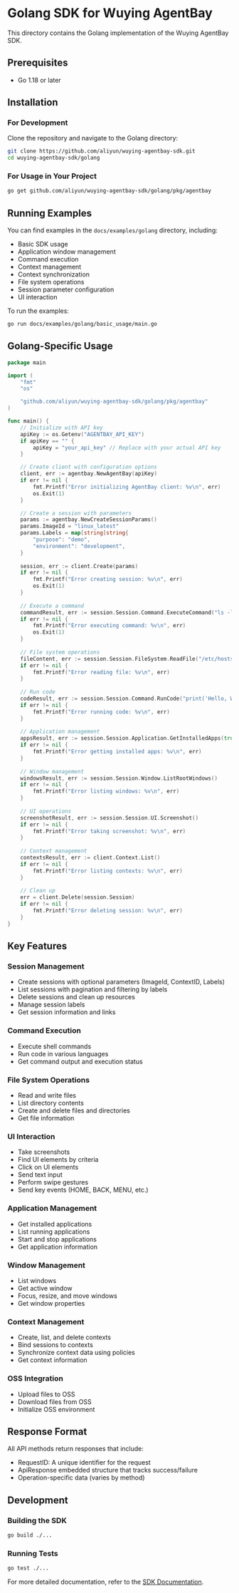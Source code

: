 # Golang SDK for Wuying AgentBay

This directory contains the Golang implementation of the Wuying AgentBay SDK.

## Prerequisites

- Go 1.18 or later

## Installation

### For Development

Clone the repository and navigate to the Golang directory:

```bash
git clone https://github.com/aliyun/wuying-agentbay-sdk.git
cd wuying-agentbay-sdk/golang
```

### For Usage in Your Project

```bash
go get github.com/aliyun/wuying-agentbay-sdk/golang/pkg/agentbay
```

## Running Examples

You can find examples in the `docs/examples/golang` directory, including:

- Basic SDK usage
- Application window management
- Command execution
- Context management
- Context synchronization
- File system operations
- Session parameter configuration
- UI interaction

To run the examples:

```bash
go run docs/examples/golang/basic_usage/main.go
```

## Golang-Specific Usage

```go
package main

import (
	"fmt"
	"os"

	"github.com/aliyun/wuying-agentbay-sdk/golang/pkg/agentbay"
)

func main() {
	// Initialize with API key
	apiKey := os.Getenv("AGENTBAY_API_KEY")
	if apiKey == "" {
		apiKey = "your_api_key" // Replace with your actual API key
	}

	// Create client with configuration options
	client, err := agentbay.NewAgentBay(apiKey)
	if err != nil {
		fmt.Printf("Error initializing AgentBay client: %v\n", err)
		os.Exit(1)
	}

	// Create a session with parameters
	params := agentbay.NewCreateSessionParams()
	params.ImageId = "linux_latest"
	params.Labels = map[string]string{
		"purpose": "demo",
		"environment": "development",
	}
	
	session, err := client.Create(params)
	if err != nil {
		fmt.Printf("Error creating session: %v\n", err)
		os.Exit(1)
	}
	
	// Execute a command
	commandResult, err := session.Session.Command.ExecuteCommand("ls -la")
	if err != nil {
		fmt.Printf("Error executing command: %v\n", err)
		os.Exit(1)
	}
	
	// File system operations
	fileContent, err := session.Session.FileSystem.ReadFile("/etc/hosts")
	if err != nil {
		fmt.Printf("Error reading file: %v\n", err)
	}
	
	// Run code
	codeResult, err := session.Session.Command.RunCode("print('Hello, World!')", "python")
	if err != nil {
		fmt.Printf("Error running code: %v\n", err)
	}
	
	// Application management
	appsResult, err := session.Session.Application.GetInstalledApps(true, false, true)
	if err != nil {
		fmt.Printf("Error getting installed apps: %v\n", err)
	}
	
	// Window management
	windowsResult, err := session.Session.Window.ListRootWindows()
	if err != nil {
		fmt.Printf("Error listing windows: %v\n", err)
	}
	
	// UI operations
	screenshotResult, err := session.Session.UI.Screenshot()
	if err != nil {
		fmt.Printf("Error taking screenshot: %v\n", err)
	}
	
	// Context management
	contextsResult, err := client.Context.List()
	if err != nil {
		fmt.Printf("Error listing contexts: %v\n", err)
	}
	
	// Clean up
	err = client.Delete(session.Session)
	if err != nil {
		fmt.Printf("Error deleting session: %v\n", err)
	}
}
```

## Key Features

### Session Management

- Create sessions with optional parameters (ImageId, ContextID, Labels)
- List sessions with pagination and filtering by labels
- Delete sessions and clean up resources
- Manage session labels
- Get session information and links

### Command Execution

- Execute shell commands
- Run code in various languages
- Get command output and execution status

### File System Operations

- Read and write files
- List directory contents
- Create and delete files and directories
- Get file information

### UI Interaction

- Take screenshots
- Find UI elements by criteria
- Click on UI elements
- Send text input
- Perform swipe gestures
- Send key events (HOME, BACK, MENU, etc.)

### Application Management

- Get installed applications
- List running applications
- Start and stop applications
- Get application information

### Window Management

- List windows
- Get active window
- Focus, resize, and move windows
- Get window properties

### Context Management

- Create, list, and delete contexts
- Bind sessions to contexts
- Synchronize context data using policies
- Get context information

### OSS Integration

- Upload files to OSS
- Download files from OSS
- Initialize OSS environment

## Response Format

All API methods return responses that include:

- RequestID: A unique identifier for the request
- ApiResponse embedded structure that tracks success/failure
- Operation-specific data (varies by method)

## Development

### Building the SDK

```bash
go build ./...
```

### Running Tests

```bash
go test ./...
```

For more detailed documentation, refer to the [SDK Documentation](../docs/README.md).
